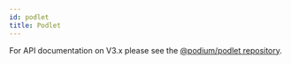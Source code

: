 ```yaml
---
id: podlet
title: Podlet
---
```


For API documentation on V3.x please see the [@podium/podlet repository](https://github.com/podium-lib/podlet).
